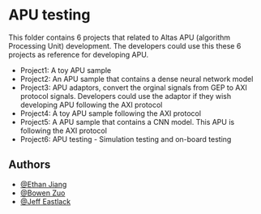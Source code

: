 
# APU testing

This folder contains 6 projects that related to Altas APU (algorithm Processing Unit) development.
The developers could use this these 6 projects as reference for developing APU. 

- Project1: A toy APU sample 
- Project2: An APU sample that contains a dense neural network model
- Project3: APU adaptors, convert the orginal signals from GEP to AXI protocol signals. Developers could use the adaptor if they wish developing APU following the AXI protocol
- Project4: A toy APU sample following the AXI protocol
- Project5: A APU sample that contains a CNN model. This APU is following the AXI protocol
- Project6: APU testing - Simulation testing and on-board testing

 





## Authors
- [@Ethan Jiang](zhixij@uw.edu)
- [@Bowen Zuo](zuob@uw.edu)
- [@Jeff Eastlack](jeff.eastlack@cern.ch)

